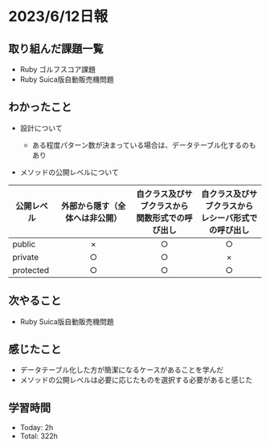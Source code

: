 # 2023/6/12日報

## 取り組んだ課題一覧
- Ruby ゴルフスコア課題
- Ruby Suica版自動販売機問題

## わかったこと
- 設計について
  - ある程度パターン数が決まっている場合は、データテーブル化するのもあり

- メソッドの公開レベルについて

|公開レベル|外部から隠す（全体へは非公開）|自クラス及びサブクラスから <br>関数形式での呼び出し| 自クラス及びサブクラスから<br>レシーバ形式での呼び出し|
|------|:-------------:|:------:|:------:|
|public|×|○|○|
|private|○|○|×|
|protected|○|○|○|

## 次やること
- Ruby Suica版自動販売機問題

## 感じたこと
- データテーブル化した方が簡潔になるケースがあることを学んだ
- メソッドの公開レベルは必要に応じたものを選択する必要があると感じた

## 学習時間
- Today: 2h
- Total: 322h

